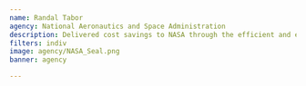 ```yaml
---
name: Randal Tabor
agency: National Aeronautics and Space Administration
description: Delivered cost savings to NASA through the efficient and effective delivery of shared mission support services His transparent approach to budgeting, cost, and performance reporting built stakeholder trust and got the most out of tax dollars.
filters: indiv
image: agency/NASA_Seal.png
banner: agency

---
```

